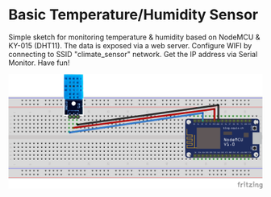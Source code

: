 # Basic Temperature/Humidity Sensor 

Simple sketch for monitoring temperature & humidity based on NodeMCU & KY-015 (DHT11). The data is exposed via a web server. Configure WIFI by connecting to SSID "climate_sensor" network. Get the IP address via Serial Monitor. Have fun!

![Image description](docs/climate_sensor.png)
